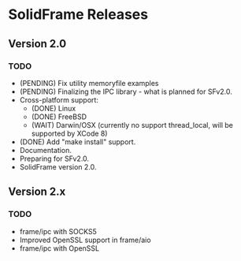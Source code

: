 # SolidFrame Releases

## Version 2.0
### TODO
* (PENDING) Fix utility memoryfile examples
* (PENDING) Finalizing the IPC library - what is planned for SFv2.0.
* Cross-platform support:
	* (DONE) Linux
	* (DONE) FreeBSD
	* (WAIT) Darwin/OSX (currently no support thread_local, will be supported by XCode 8)
* (DONE) Add "make install" support.
* Documentation.
* Preparing for SFv2.0.
* SolidFrame version 2.0.

## Version 2.x
### TODO
* frame/ipc with SOCKS5
* Improved OpenSSL support in frame/aio
* frame/ipc with OpenSSL
